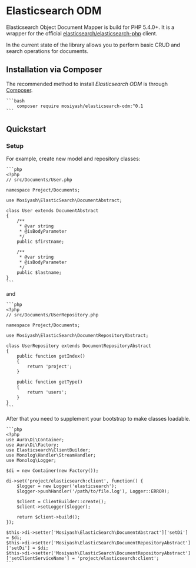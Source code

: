 Elasticsearch ODM
=================

Elasticsearch Object Document Mapper is build for PHP 5.4.0+. It is a wrapper for the official [elasticsearch/elasticsearch-php](https://github.com/elastic/elasticsearch-php/tree/2.0) client.

In the current state of the library allows you to perform basic CRUD and search operations for documents.

Installation via Composer
-------------------------

The recommended method to install _Elasticsearch ODM_ is through [Composer](http://getcomposer.org).

    ```bash
        composer require mosiyash/elasticsearch-odm:^0.1
    ```

Quickstart
----------

### Setup

For example, create new model and repository classes:

    ```php
    <?php
    // src/Documents/User.php
    
    namespace Project/Documents;
    
    use Mosiyash\ElasticSearch\DocumentAbstract;
    
    class User extends DocumentAbstract
    {
        /**
         * @var string
         * @isBodyParameter
         */
        public $firstname;
    
        /**
         * @var string
         * @isBodyParameter
         */
        public $lastname;
    }
    ```

and

    ```php
    <?php
    // src/Documents/UserRepository.php
    
    namespace Project/Documents;
    
    use Mosiyash\ElasticSearch\DocumentRepositoryAbstract;
    
    class UserRepository extends DocumentRepositoryAbstract
    {
        public function getIndex()
        {
            return 'project';
        }
    
        public function getType()
        {
            return 'users';
        }
    }
    ```

After that you need to supplement your bootstrap to make classes loadable.

    ```php
    <?php
    use Aura\Di\Container;
    use Aura\Di\Factory;
    use Elasticsearch\ClientBuilder;
    use Monolog\Handler\StreamHandler;
    use Monolog\Logger;
    
    $di = new Container(new Factory());
    
    di->set('project/elasticsearch:client', function() {
        $logger = new Logger('elasticsearch');
        $logger->pushHandler('/path/to/file.log'), Logger::ERROR);
    
        $client = ClientBuilder::create();
        $client->setLogger($logger);
    
        return $client->build();
    });
    
    $this->di->setter['Mosiyash\ElasticSearch\DocumentAbstract']['setDi'] = $di;
    $this->di->setter['Mosiyash\ElasticSearch\DocumentRepositoryAbstract']['setDi'] = $di;
    $this->di->setter['Mosiyash\ElasticSearch\DocumentRepositoryAbstract']['setClientServiceName'] = 'project/elasticsearch:client';
    ```
